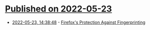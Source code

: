 # [Published on 2022-05-23](index.md)

* [2022-05-23, 14:38:48](https://news.ycombinator.com/item?id=31479605) - [Firefox's Protection Against Fingerprinting](https://support.mozilla.org/en-US/kb/firefox-protection-against-fingerprinting)
